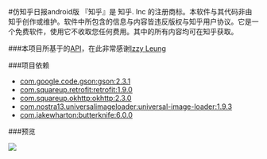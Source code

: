 #仿知乎日报android版
『知乎』是 知乎. Inc 的注册商标。本软件与其代码非由知乎创作或维护。软件中所包含的信息与内容皆违反版权与知乎用户协议。它是一个免费软件，使用它不收取您任何费用。其中的所有内容均可在知乎获取。

###本项目所基于的[API](https://github.com/izzyleung/ZhihuDailyPurify/wiki/%E7%9F%A5%E4%B9%8E%E6%97%A5%E6%8A%A5-API-%E5%88%86%E6%9E%90)，在此非常感谢[Izzy Leung](https://github.com/izzyleung)

###项目依赖
- [com.google.code.gson:gson:2.3.1](https://github.com/google/gson)
- [com.squareup.retrofit:retrofit:1.9.0](https://github.com/square/retrofit)
- [com.squareup.okhttp:okhttp:2.3.0](https://github.com/square/okhttp)
- [com.nostra13.universalimageloader:universal-image-loader:1.9.3](https://github.com/nostra13/Android-Universal-Image-Loader)
- [com.jakewharton:butterknife:6.0.0](https://github.com/JakeWharton/butterknife)



###预览

![](http://ww3.sinaimg.cn/large/b00f9334jw1ev3n9dz086g20gh0r1e83.gif)
